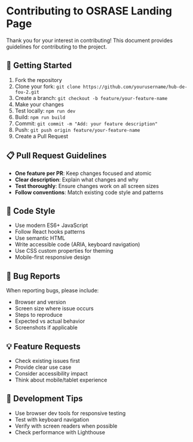 # Contributing to OSRASE Landing Page

Thank you for your interest in contributing! This document provides guidelines for contributing to the project.

## 🚀 Getting Started

1. Fork the repository
2. Clone your fork: `git clone https://github.com/yourusername/hub-de-fou-2.git`
3. Create a branch: `git checkout -b feature/your-feature-name`
4. Make your changes
5. Test locally: `npm run dev`
6. Build: `npm run build`
7. Commit: `git commit -m "Add: your feature description"`
8. Push: `git push origin feature/your-feature-name`
9. Create a Pull Request

## 📋 Pull Request Guidelines

- **One feature per PR**: Keep changes focused and atomic
- **Clear description**: Explain what changes and why
- **Test thoroughly**: Ensure changes work on all screen sizes
- **Follow conventions**: Match existing code style and patterns

## 🎨 Code Style

- Use modern ES6+ JavaScript
- Follow React hooks patterns
- Use semantic HTML
- Write accessible code (ARIA, keyboard navigation)
- Use CSS custom properties for theming
- Mobile-first responsive design

## 🐛 Bug Reports

When reporting bugs, please include:
- Browser and version
- Screen size where issue occurs
- Steps to reproduce
- Expected vs actual behavior
- Screenshots if applicable

## 💡 Feature Requests

- Check existing issues first
- Provide clear use case
- Consider accessibility impact
- Think about mobile/tablet experience

## 🔧 Development Tips

- Use browser dev tools for responsive testing
- Test with keyboard navigation
- Verify with screen readers when possible
- Check performance with Lighthouse

